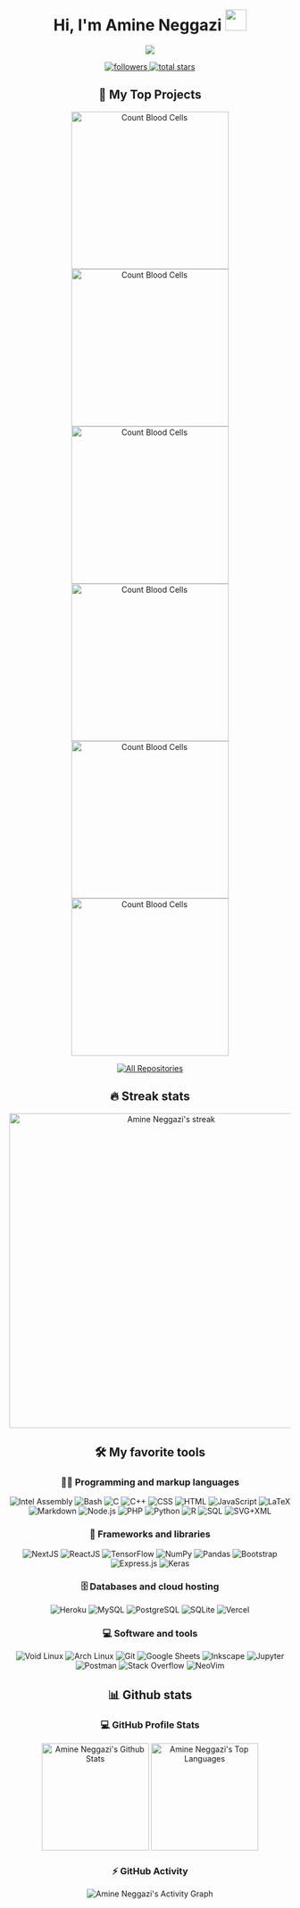 <!-- Welcome Message -->
<div align="center">
<h1>
Hi, I'm Amine Neggazi
<img src="https://media.giphy.com/media/hvRJCLFzcasrR4ia7z/giphy.gif" width="38">
</h1>

<!-- Typing SVG -->
<p>
<a href="https://github.com/nemo256">
<img src="https://readme-typing-svg.herokuapp.com?size=32&duration=4000&color=4B0088&center=true&lines=Developer;Open+Sourcerer">
</a>
</p>

<!-- Social Badges -->
<p>
<a href="https://github.com/nemo256?tab=followers">
<img alt="followers" title="Follow me on Github" src="https://custom-icon-badges.herokuapp.com/github/followers/nemo256?color=236ad3&labelColor=1155ba&style=for-the-badge&logo=person-add&label=Follow&logoColor=white"/>
</a>
<a href="https://github.com/nemo256?tab=repositories&sort=stargazers">
<img alt="total stars" title="Total stars on GitHub" src="https://custom-icon-badges.herokuapp.com/github/stars/nemo256?color=55960c&style=for-the-badge&labelColor=488207&logo=star"/>
</a>
</p>

## 📘 My Top Projects

<!-- Repo Info Cards -->
<p>
<a href="https://github.com/nemo256/cbc">
<img width="282" src="https://denvercoder1-github-readme-stats.vercel.app/api/pin/?username=nemo256&repo=cbc&theme=dark&bg_color=000000&title_color=4b0088&icon_color=F8D866&hide_border=false&show_icons=true" alt="Count Blood Cells">
</a>
<a href="https://github.com/nemo256/archNemoISO">
<img width="282" src="https://denvercoder1-github-readme-stats.vercel.app/api/pin/?username=nemo256&repo=archNemoISO&theme=dark&bg_color=000000&title_color=4b0088&icon_color=F8D866&hide_border=false&show_icons=true" alt="Count Blood Cells">
</a>
<a href="https://github.com/nemo256/DashRecours">
<img width="282" src="https://denvercoder1-github-readme-stats.vercel.app/api/pin/?username=nemo256&repo=DashRecours&theme=dark&bg_color=000000&title_color=4b0088&icon_color=F8D866&hide_border=false&show_icons=true" alt="Count Blood Cells">
</a>
<a href="https://github.com/nemo256/HackINI-2k22">
<img width="282" src="https://denvercoder1-github-readme-stats.vercel.app/api/pin/?username=nemo256&repo=HackINI-2k22&theme=dark&bg_color=000000&title_color=4b0088&icon_color=F8D866&hide_border=false&show_icons=true" alt="Count Blood Cells">
</a>
<a href="https://github.com/nemo256/hotel">
<img width="282" src="https://denvercoder1-github-readme-stats.vercel.app/api/pin/?username=nemo256&repo=hotel&theme=dark&bg_color=000000&title_color=4b0088&icon_color=F8D866&hide_border=false&show_icons=true" alt="Count Blood Cells">
</a>
<a href="https://github.com/nemo256/portfolio">
<img width="282" src="https://denvercoder1-github-readme-stats.vercel.app/api/pin/?username=nemo256&repo=portfolio&theme=dark&bg_color=000000&title_color=4b0088&icon_color=F8D866&hide_border=false&show_icons=true" alt="Count Blood Cells">
</a>
</p>

<p>
<a href="https://github.com/nemo256?tab=repositories&sort=stargazers"><img alt="All Repositories" title="All Repositories" src="https://custom-icon-badges.herokuapp.com/badge/-All%20Repos-2962FF?style=for-the-badge&logoColor=white&logo=repo"/></a>
</p>

## 🔥 Streak stats

<!-- GitHub Readme Streak Stats -->
<p>
<img width="564" title="My streak stats" alt="Amine Neggazi's streak" src="http://github-readme-streak-stats.herokuapp.com?user=nemo256&theme=midnight-purple&hide_border=true"/>
</p>

## 🛠️ My favorite tools

### 👨‍💻 Programming and markup languages

<p>
<img alt="Intel Assembly" src="https://custom-icon-badges.herokuapp.com/badge/Assembly-525252.svg?logo=asm-hex&logoColor=white">
<img alt="Bash" src="https://img.shields.io/badge/Bash-121011.svg?logo=gnu-bash&logoColor=white">
<img alt="C" src="https://custom-icon-badges.herokuapp.com/badge/C-03599C.svg?logo=c-in-hexagon&logoColor=white">
<img alt="C++" src="https://custom-icon-badges.herokuapp.com/badge/C++-9C033A.svg?logo=cpp2&logoColor=white">
<img alt="CSS" src="https://img.shields.io/badge/CSS-1572B6.svg?logo=css3&logoColor=white">
<img alt="HTML" src="https://img.shields.io/badge/HTML-E34F26.svg?logo=html5&logoColor=white">
<img alt="JavaScript" src="https://img.shields.io/badge/JavaScript-F7DF1E.svg?logo=javascript&logoColor=black">
<img alt="LaTeX" src="https://img.shields.io/badge/LaTeX-008080.svg?logo=LaTeX&logoColor=white">
<img alt="Markdown" src="https://img.shields.io/badge/Markdown-000000.svg?logo=markdown&logoColor=white">
<img alt="Node.js" src="https://img.shields.io/badge/Node.js-43853D.svg?logo=node.js&logoColor=white">
<img alt="PHP" src="https://img.shields.io/badge/PHP-777BB4.svg?logo=php&logoColor=white">
<img alt="Python" src="https://img.shields.io/badge/Python-14354C.svg?logo=python&logoColor=white">
<img alt="R" src="https://img.shields.io/badge/R-276DC3.svg?logo=r&logoColor=white">
<img alt="SQL" src="https://custom-icon-badges.herokuapp.com/badge/SQL-025E8C.svg?logo=database&logoColor=white">
<img alt="SVG+XML" src="https://img.shields.io/badge/SVG%2BXML-e0982c.svg?logo=svg&logoColor=white">
</p>

### 🧰 Frameworks and libraries

<p>
<img alt="NextJS" src="https://img.shields.io/badge/NextJS-20232a.svg?logo=next.js&logoColor=white">
<img alt="ReactJS" src="https://img.shields.io/badge/ReactJS-20232a.svg?logo=react&logoColor=%2361DAFB">
<img alt="TensorFlow" src="https://img.shields.io/badge/TensorFlow-FF6F00.svg?logo=TensorFlow&logoColor=white">
<img alt="NumPy" src="https://img.shields.io/badge/Numpy-013243.svg?logo=numpy&logoColor=white">
<img alt="Pandas" src="https://img.shields.io/badge/Pandas-150458.svg?logo=pandas&logoColor=white">
<img alt="Bootstrap" src="https://img.shields.io/badge/Bootstrap-7952B3.svg?logo=bootstrap&logoColor=white">
<img alt="Express.js" src="https://img.shields.io/badge/Express.js-404d59.svg?logo=express&logoColor=white">
<img alt="Keras" src="https://img.shields.io/badge/Keras-D00000.svg?logo=Keras&logoColor=white">
</p>

### 🗄️ Databases and cloud hosting

<p>
<img alt="Heroku" src="https://img.shields.io/badge/Heroku-430098.svg?logo=heroku&logoColor=white">
<img alt="MySQL" src="https://img.shields.io/badge/MySQL-00f.svg?logo=mysql&logoColor=white">
<img alt="PostgreSQL" src ="https://img.shields.io/badge/PostgreSQL-316192.svg?logo=postgresql&logoColor=white">
<img alt="SQLite" src ="https://img.shields.io/badge/SQLite-07405e.svg?logo=sqlite&logoColor=white">
<img alt="Vercel" src="https://img.shields.io/badge/Vercel-000000.svg?logo=vercel&logoColor=white">
</p>

### 💻 Software and tools

<p>
<img alt="Void Linux" src="https://img.shields.io/badge/Void%20Linux-50C878.svg?logo=vagrant&logoColor=white">
<img alt="Arch Linux" src="https://img.shields.io/badge/Arch%20Linux-1793D1.svg?logo=arch-linux&logoColor=white">
<img alt="Git" src="https://img.shields.io/badge/Git-F05033.svg?logo=git&logoColor=white">
<img alt="Google Sheets" src="https://img.shields.io/badge/Google%20Sheets-34A853.svg?logo=google%20sheets&logoColor=white">
<img alt="Inkscape" src="https://img.shields.io/badge/Inkscape-000000?logo=Inkscape&logoColor=white">
<img alt="Jupyter" src="https://img.shields.io/badge/Jupyter-F37626.svg?logo=Jupyter&logoColor=white">
<img alt="Postman" src="https://img.shields.io/badge/Postman-FF6C37?logo=postman&logoColor=white">
<img alt="Stack Overflow" src="https://img.shields.io/badge/-Stack%20Overflow-FE7A16?logo=stack-overflow&logoColor=white">
<img alt="NeoVim" src="https://img.shields.io/badge/NeoVim-69A33E.svg?logo=neovim&logoColor=white">
</p>

## 📊 Github stats

### 💻 GitHub Profile Stats

<img alt="Amine Neggazi's Github Stats" src="https://denvercoder1-github-readme-stats.vercel.app/api/?username=nemo256&show_icons=true&count_private=true&theme=midnight-purple&hide_border=true&bg_color=000000&title_color=4b0088&icon_color=4b0088" height="192px"/>
<img alt="Amine Neggazi's Top Languages" src="https://github-readme-stats.vercel.app/api/top-langs/?username=nemo256&langs_count=8&layout=compact&theme=midnight-purple&hide_border=true&bg_color=000000&title_color=4b0088&icon_color=4b0088&hide=Jupyter%20Notebook" height="192px"/>

### ⚡ GitHub Activity

<img alt="Amine Neggazi's Activity Graph" src="https://denvercoder1-activity-graph.herokuapp.com/graph/?username=nemo256&bg_color=000000&color=bbbbbb&line=4b0088&point=FFFFFF&hide_border=true"/>
</div>
